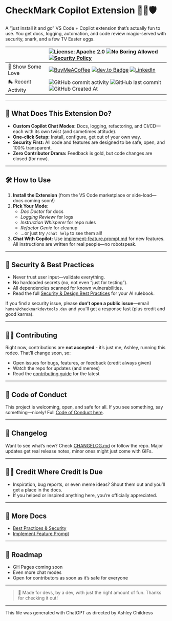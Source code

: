 # CheckMark Copilot Extension 🦾🤖🛡️

A “just install it and go” VS Code + Copilot extension that’s actually fun to use.
You get docs, logging, automation, and code review magic-served with security, snark, and a few TV Easter eggs.

|  | [![License: Apache 2.0](https://img.shields.io/badge/License-Apache%202.0-EDC531.svg)](./LICENSE) ![No Boring Allowed](https://img.shields.io/badge/Style-Fun%20Only-F054B2) [![Security Policy](https://img.shields.io/badge/Security-Responsible-9B5DE5)](.github/SECURITY.md) |
|--- |  :--|
| 🫶 Show Some Love | [![BuyMeACoffee](https://img.shields.io/badge/Buy%20Me%20a%20Coffee-ffdd00?logo=buy-me-a-coffee&logoColor=black)](https://www.buymeacoffee.com/anchildress1) [![dev.to Badge](https://img.shields.io/badge/dev.to-0A0A0A?logo=devdotto&logoColor=fff)](https://dev.to/anchildress1) [![LinkedIn](https://img.shields.io/badge/linkedin-%230077B5.svg?logo=linkedin&logoColor=white)](https://www.linkedin.com/in/anchildress1/)  |
| 🛼 Recent Activity | ![GitHub commit activity](https://img.shields.io/github/commit-activity/t/CheckMarKDevTools/checkmark-copilot-chat?color=F054B2&cacheSeconds=3600) ![GitHub last commit](https://img.shields.io/github/last-commit/CheckMarKDevTools/checkmark-copilot-chat?display_timestamp=author&color=34A853&cacheSeconds=3600) ![GitHub Created At](https://img.shields.io/github/created-at/CheckMarKDevTools/checkmark-copilot-chat?color=EDC531) |

---

## 🦄 What Does This Extension Do?

- **Custom Copilot Chat Modes:** Docs, logging, refactoring, and CI/CD—each with its own twist (and sometimes attitude).
- **One-click Setup:** Install, configure, get out of your own way.
- **Security First:** All code and features are designed to be safe, open, and 100% transparent.
- **Zero Contributor Drama:** Feedback is gold, but code changes are closed (for now).

---

## 🛠️ How to Use

1. **Install the Extension** (from the VS Code marketplace or side-load—docs coming soon!)
2. **Pick Your Mode:**
   - _Doc Doctor_ for docs
   - _Logging Reviewr_ for logs
   - _Instruction Whisperer_ for repo rules
   - _Refactor Genie_ for cleanup
   - …or just try `/chat help` to see them all!
3. **Chat With Copilot:**
   Use [implement-feature.prompt.md](./.github/prompts/implement-feature.prompt.md) for new features. All instructions are written for real people—no robotspeak.

---

## 🔐 Security & Best Practices

- Never trust user input—validate everything.
- No hardcoded secrets (no, not even “just for testing”).
- All dependencies scanned for known vulnerabilities.
- Read the full [Security & Design Best Practices](.github/instructions/SECURITY_BEST_PRACTICES.instructions.md) for your AI rulebook.

If you find a security issue, please **don’t open a public issue**—email `human@checkmarkdevtools.dev` and you’ll get a response fast (plus credit and good karma).

---

## 🧑‍💻 Contributing

Right now, contributions are **not accepted** - it’s just me, Ashley, running this rodeo.
That’ll change soon, so:

- Open issues for bugs, features, or feedback (credit always given)
- Watch the repo for updates (and memes)
- Read the [contributing guide](.github/CONTRIBUTING.md) for the latest

---

## 🌈 Code of Conduct

This project is welcoming, open, and safe for all.
If you see something, say something—nicely!
Full [Code of Conduct here](.github/CODE_OF_CONDUCT.md).

---

## 📢 Changelog

Want to see what’s new? Check [CHANGELOG.md](CHANGELOG.md) or follow the repo.
Major updates get real release notes, minor ones might just come with GIFs.

---

## 🦸‍♀️ Credit Where Credit Is Due

- Inspiration, bug reports, or even meme ideas? Shout them out and you’ll get a place in the docs.
- If you helped or inspired anything here, you’re officially appreciated.

---

## 👀 More Docs

- [Best Practices & Security](./.github/instructions/security-principles.instructions.md)
- [Implement Feature Prompt](./.github/prompts/implement-feature.prompt.md)

---

## 🚧 Roadmap

- GH Pages coming soon
- Even more chat modes
- Open for contributors as soon as it’s safe for everyone

---

> 🦄 Made for devs, by a dev, with just the right amount of fun.
> Thanks for checking it out!

---

</small>This file was generated with ChatGPT as directed by Ashley Childress<small>
